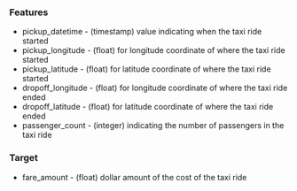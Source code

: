 ### Features

- pickup_datetime - (timestamp) value indicating when the taxi ride started
- pickup_longitude - (float) for longitude coordinate of where the taxi ride started
- pickup_latitude - (float) for latitude coordinate of where the taxi ride started
- dropoff_longitude - (float) for longitude coordinate of where the taxi ride ended
- dropoff_latitude - (float) for latitude coordinate of where the taxi ride ended
- passenger_count - (integer) indicating the number of passengers in the taxi ride

### Target

- fare_amount - (float) dollar amount of the cost of the taxi ride
